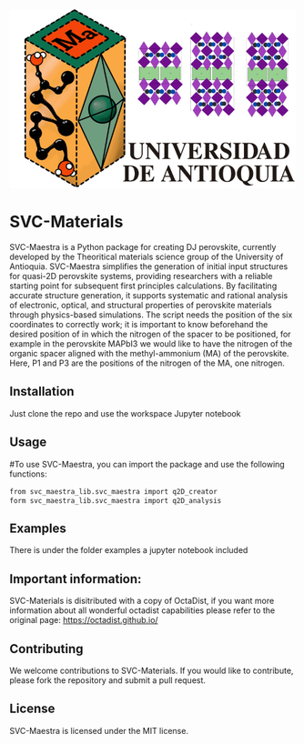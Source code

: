 ![Github_portada](https://github.com/westrangeloops/SVC-Materials/blob/main/Logos/Github_portada.png)

# SVC-Materials
SVC-Maestra is a Python package for creating DJ perovskite, currently developed by the Theoritical materials science group of the University of Antioquia. SVC-Maestra simplifies the generation of initial input structures for quasi-2D perovskite systems, providing researchers with a reliable starting point for subsequent first principles calculations. By facilitating accurate structure generation, it supports systematic and rational analysis of electronic, optical, and structural properties of perovskite materials through physics-based simulations.
The script needs the position of the six coordinates to correctly work; it is important to know beforehand the desired position of in which the nitrogen of the spacer to be positioned, for example in the perovskite MAPbI3 we would like to have the nitrogen of the organic spacer aligned with the methyl-ammonium (MA) of the perovskite. Here, P1 and P3 are the positions of the nitrogen of the MA, one nitrogen.

## Installation
​Just clone the repo and use the workspace Jupyter notebook

## Usage

#To use SVC-Maestra, you can import the package and use the following functions:

``` 
from svc_maestra_lib.svc_maestra import q2D_creator
form svc_maestra_lib.svc_maestra import q2D_analysis
```
## Examples
There is under the folder examples a jupyter notebook included
​
## Important information:
SVC-Materials is disitributed with a copy of OctaDist, if you want more information about all wonderful octadist capabilities please refer to the original page:
https://octadist.github.io/

## Contributing
We welcome contributions to SVC-Materials. If you would like to contribute, please fork the repository and submit a pull request.

## License

SVC-Maestra is licensed under the MIT license.
